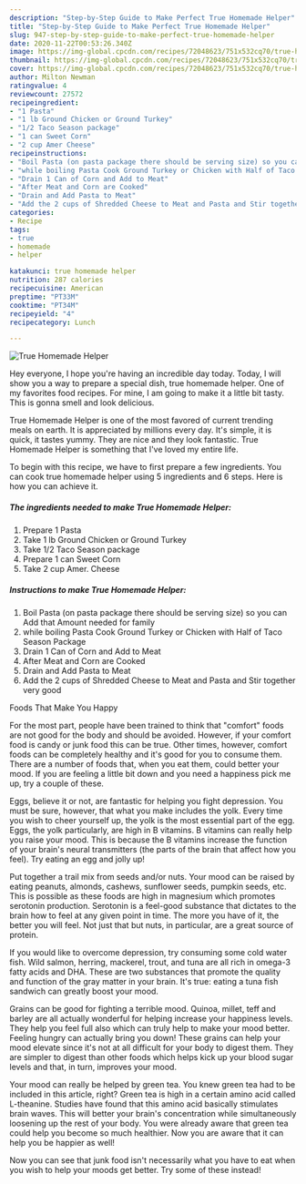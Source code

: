 ```yaml
---
description: "Step-by-Step Guide to Make Perfect True Homemade Helper"
title: "Step-by-Step Guide to Make Perfect True Homemade Helper"
slug: 947-step-by-step-guide-to-make-perfect-true-homemade-helper
date: 2020-11-22T00:53:26.340Z
image: https://img-global.cpcdn.com/recipes/72048623/751x532cq70/true-homemade-helper-recipe-main-photo.jpg
thumbnail: https://img-global.cpcdn.com/recipes/72048623/751x532cq70/true-homemade-helper-recipe-main-photo.jpg
cover: https://img-global.cpcdn.com/recipes/72048623/751x532cq70/true-homemade-helper-recipe-main-photo.jpg
author: Milton Newman
ratingvalue: 4
reviewcount: 27572
recipeingredient:
- "1 Pasta"
- "1 lb Ground Chicken or Ground Turkey"
- "1/2 Taco Season package"
- "1 can Sweet Corn"
- "2 cup Amer Cheese"
recipeinstructions:
- "Boil Pasta (on pasta package there should be serving size) so you can Add that Amount needed for family"
- "while boiling Pasta Cook Ground Turkey or Chicken with Half of Taco Season Package"
- "Drain 1 Can of Corn and Add to Meat"
- "After Meat and Corn are Cooked"
- "Drain and Add Pasta to Meat"
- "Add the 2 cups of Shredded Cheese to Meat and Pasta and Stir together very good"
categories:
- Recipe
tags:
- true
- homemade
- helper

katakunci: true homemade helper 
nutrition: 287 calories
recipecuisine: American
preptime: "PT33M"
cooktime: "PT34M"
recipeyield: "4"
recipecategory: Lunch

---
```



![True Homemade Helper](https://img-global.cpcdn.com/recipes/72048623/751x532cq70/true-homemade-helper-recipe-main-photo.jpg)

Hey everyone, I hope you're having an incredible day today. Today, I will show you a way to prepare a special dish, true homemade helper. One of my favorites food recipes. For mine, I am going to make it a little bit tasty. This is gonna smell and look delicious.



True Homemade Helper is one of the most favored of current trending meals on earth. It is appreciated by millions every day. It's simple, it is quick, it tastes yummy. They are nice and they look fantastic. True Homemade Helper is something that I've loved my entire life.


To begin with this recipe, we have to first prepare a few ingredients. You can cook true homemade helper using 5 ingredients and 6 steps. Here is how you can achieve it.

<!--inarticleads1-->

##### The ingredients needed to make True Homemade Helper:

1. Prepare 1 Pasta
1. Take 1 lb Ground Chicken or Ground Turkey
1. Take 1/2 Taco Season package
1. Prepare 1 can Sweet Corn
1. Take 2 cup Amer. Cheese




<!--inarticleads2-->

##### Instructions to make True Homemade Helper:

1. Boil Pasta (on pasta package there should be serving size) so you can Add that Amount needed for family
1. while boiling Pasta Cook Ground Turkey or Chicken with Half of Taco Season Package
1. Drain 1 Can of Corn and Add to Meat
1. After Meat and Corn are Cooked
1. Drain and Add Pasta to Meat
1. Add the 2 cups of Shredded Cheese to Meat and Pasta and Stir together very good




Foods That Make You Happy


For the most part, people have been trained to think that "comfort" foods are not good for the body and should be avoided. However, if your comfort food is candy or junk food this can be true. Other times, however, comfort foods can be completely healthy and it's good for you to consume them. There are a number of foods that, when you eat them, could better your mood. If you are feeling a little bit down and you need a happiness pick me up, try a couple of these.

Eggs, believe it or not, are fantastic for helping you fight depression. You must be sure, however, that what you make includes the yolk. Every time you wish to cheer yourself up, the yolk is the most essential part of the egg. Eggs, the yolk particularly, are high in B vitamins. B vitamins can really help you raise your mood. This is because the B vitamins increase the function of your brain's neural transmitters (the parts of the brain that affect how you feel). Try eating an egg and jolly up!

Put together a trail mix from seeds and/or nuts. Your mood can be raised by eating peanuts, almonds, cashews, sunflower seeds, pumpkin seeds, etc. This is possible as these foods are high in magnesium which promotes serotonin production. Serotonin is a feel-good substance that dictates to the brain how to feel at any given point in time. The more you have of it, the better you will feel. Not just that but nuts, in particular, are a great source of protein.

If you would like to overcome depression, try consuming some cold water fish. Wild salmon, herring, mackerel, trout, and tuna are all rich in omega-3 fatty acids and DHA. These are two substances that promote the quality and function of the gray matter in your brain. It's true: eating a tuna fish sandwich can greatly boost your mood. 

Grains can be good for fighting a terrible mood. Quinoa, millet, teff and barley are all actually wonderful for helping increase your happiness levels. They help you feel full also which can truly help to make your mood better. Feeling hungry can actually bring you down! These grains can help your mood elevate since it's not at all difficult for your body to digest them. They are simpler to digest than other foods which helps kick up your blood sugar levels and that, in turn, improves your mood.

Your mood can really be helped by green tea. You knew green tea had to be included in this article, right? Green tea is high in a certain amino acid called L-theanine. Studies have found that this amino acid basically stimulates brain waves. This will better your brain's concentration while simultaneously loosening up the rest of your body. You were already aware that green tea could help you become so much healthier. Now you are aware that it can help you be happier as well!

Now you can see that junk food isn't necessarily what you have to eat when you wish to help your moods get better. Try some of these instead!

